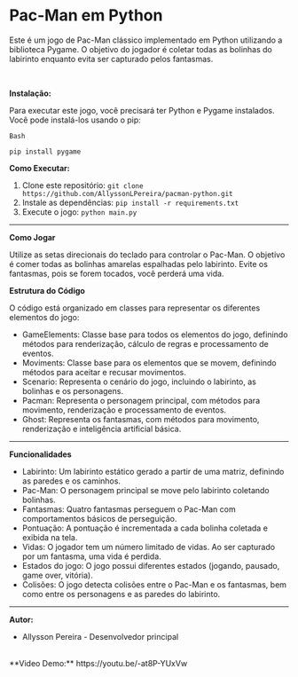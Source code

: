 # Pac-Man em Python

Este é um jogo de Pac-Man clássico implementado em Python utilizando a biblioteca Pygame. O objetivo do jogador é coletar todas as bolinhas do labirinto enquanto evita ser capturado pelos fantasmas.

<br>

**Instalação:**

Para executar este jogo, você precisará ter Python e Pygame instalados. Você pode instalá-los usando o pip:

```
Bash

pip install pygame
```

**Como Executar:**

1. Clone este repositório: `git clone https://github.com/AllyssonLPereira/pacman-python.git`
2. Instale as dependências: `pip install -r requirements.txt`
3. Execute o jogo: `python main.py`

---

**Como Jogar**

Utilize as setas direcionais do teclado para controlar o Pac-Man. O objetivo é comer todas as bolinhas amarelas espalhadas pelo labirinto. Evite os fantasmas, pois se forem tocados, você perderá uma vida.

**Estrutura do Código**

O código está organizado em classes para representar os diferentes elementos do jogo:

* GameElements: Classe base para todos os elementos do jogo, definindo métodos para renderização, cálculo de regras e processamento de eventos.
* Moviments: Classe base para os elementos que se movem, definindo métodos para aceitar e recusar movimentos.
* Scenario: Representa o cenário do jogo, incluindo o labirinto, as bolinhas e os personagens.
* Pacman: Representa o personagem principal, com métodos para movimento, renderização e processamento de eventos.
* Ghost: Representa os fantasmas, com métodos para movimento, renderização e inteligência artificial básica.

---

**Funcionalidades**

* Labirinto: Um labirinto estático gerado a partir de uma matriz, definindo as paredes e os caminhos.
* Pac-Man: O personagem principal se move pelo labirinto coletando bolinhas.
* Fantasmas: Quatro fantasmas perseguem o Pac-Man com comportamentos básicos de perseguição.
* Pontuação: A pontuação é incrementada a cada bolinha coletada e exibida na tela.
* Vidas: O jogador tem um número limitado de vidas. Ao ser capturado por um fantasma, uma vida é perdida.
* Estados do jogo: O jogo possui diferentes estados (jogando, pausado, game over, vitória).
* Colisões: O jogo detecta colisões entre o Pac-Man e os fantasmas, bem como entre os personagens e as paredes do labirinto.
---

**Autor:**

* Allysson Pereira - Desenvolvedor principal
<br>
**Video Demo:** https://youtu.be/-at8P-YUxVw
